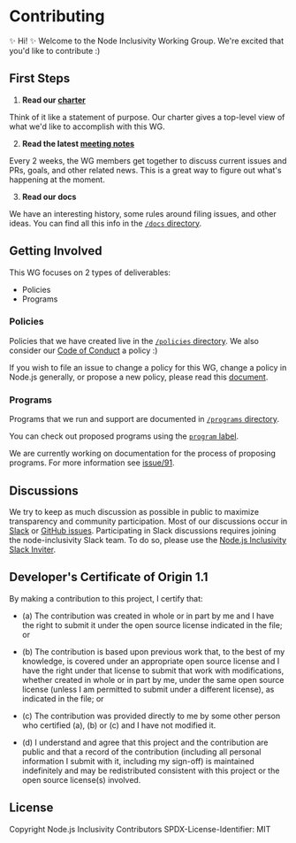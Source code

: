 # Contributing

:sparkles: Hi! :sparkles: Welcome to the Node Inclusivity Working
Group. We're excited that you'd like to contribute :)

## First Steps

1. __Read our [charter]__
  
  Think of it like a statement of purpose. Our charter gives a 
  top-level view of what we'd like to accomplish with this WG.

2. __Read the latest [meeting notes]__
  
  Every 2 weeks, the WG members get together to discuss current
  issues and PRs, goals, and other related news. This is a great
  way to figure out what's happening at the moment.

3. __Read our docs__
  
  We have an interesting history, some rules around filing issues,
  and other ideas. You can find all this info in the
  [`/docs` directory].

## Getting Involved

This WG focuses on 2 types of deliverables:

- Policies
- Programs

### Policies

Policies that we have created live in the [`/policies` directory].
We also consider our [Code of Conduct] a policy :)

If you wish to file an issue to change a policy for this WG, change
a policy in Node.js generally, or propose a new policy, please read
this [document][1].

### Programs

Programs that we run and support are documented in 
[`/programs` directory].

You can check out proposed programs using the [`program` label].

We are currently working on documentation for the process of proposing
programs. For more information see [issue/91].

## Discussions

We try to keep as much discussion as possible in public to maximize
transparency and community participation. Most of our discussions occur
in [Slack] or [GitHub issues]. Participating in Slack discussions
requires joining the node-inclusivity Slack team. To do so, please use
the [Node.js Inclusivity Slack Inviter].

## Developer's Certificate of Origin 1.1

By making a contribution to this project, I certify that:

* (a) The contribution was created in whole or in part by me and I
  have the right to submit it under the open source license
  indicated in the file; or

* (b) The contribution is based upon previous work that, to the best
  of my knowledge, is covered under an appropriate open source
  license and I have the right under that license to submit that
  work with modifications, whether created in whole or in part
  by me, under the same open source license (unless I am
  permitted to submit under a different license), as indicated
  in the file; or

* (c) The contribution was provided directly to me by some other
  person who certified (a), (b) or (c) and I have not modified
  it.

* (d) I understand and agree that this project and the contribution
  are public and that a record of the contribution (including all
  personal information I submit with it, including my sign-off) is
  maintained indefinitely and may be redistributed consistent with
  this project or the open source license(s) involved.

## License

Copyright Node.js Inclusivity Contributors
SPDX-License-Identifier: MIT

[charter]: README.md
[Meeting Notes]: /meetings
[Code of Conduct]: CODE_OF_CONDUCT.md
[`/docs` directory]: /docs
[`/policies` directory]: /policies
[`/programs` directory]: /programs
[issue/91]: https://github.com/nodejs/inclusivity/issues/91
[`program` label]: https://github.com/nodejs/inclusivity/labels/program
[1]: /docs/POLICY_ISSUES.md
[Slack]: https://node-inclusivity.slack.com
[GitHub issues]: https://github.com/nodejs/inclusivity/issues
[Node.js Inclusivity Slack Inviter]: http://node-inclusivity.nebri.us/
